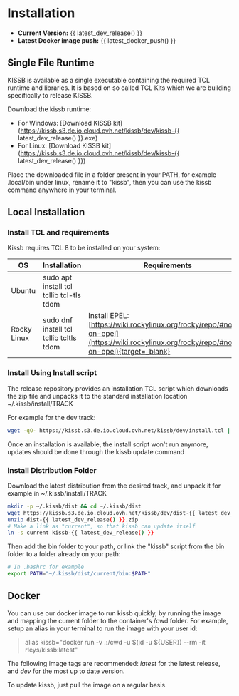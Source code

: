 # Installation

- **Current Version:** {{ latest_dev_release() }}
- **Latest Docker image push:** {{ latest_docker_push() }}

## Single File Runtime

KISSB is available as a single executable containing the required TCL runtime and libraries. It is based on so called TCL Kits which we are building
specifically to release KISSB.

Download the kissb runtime:

- For Windows: [Download KISSB kit](https://kissb.s3.de.io.cloud.ovh.net/kissb/dev/kissb-{{ latest_dev_release() }}.exe)
- For Linux: [Download KISSB kit](https://kissb.s3.de.io.cloud.ovh.net/kissb/dev/kissb-{{ latest_dev_release() }})

Place the downloaded file in a folder present in your PATH, for example .local/bin under linux, rename it to "kissb", then you can use the kissb command anywhere in your terminal.

## Local Installation

### Install TCL and requirements

Kissb requires TCL 8 to be installed on your system:

| OS | Installation | Requirements |
|----|--------------| ------------- |
| Ubuntu | sudo apt install tcl tcllib tcl-tls tdom | |
| Rocky Linux | sudo dnf install tcl tcllib tcltls tdom | Install EPEL: [https://wiki.rockylinux.org/rocky/repo/#notes-on-epel](https://wiki.rockylinux.org/rocky/repo/#notes-on-epel){target=_blank} |

### Install Using Install script

The release repository provides an installation TCL script which downloads the zip file and unpacks it to the standard installation location ~/.kissb/install/TRACK

For example for the dev track:

~~~bash 
wget -qO- https://kissb.s3.de.io.cloud.ovh.net/kissb/dev/install.tcl | tclsh
~~~

Once an installation is available, the install script won't run anymore, updates should be done through the kissb update command

### Install Distribution Folder 

Download the latest distribution from the desired track, and unpack it for example in ~/.kissb/install/TRACK

~~~bash 
mkdir -p ~/.kissb/dist && cd ~/.kissb/dist
wget https://kissb.s3.de.io.cloud.ovh.net/kissb/dev/dist-{{ latest_dev_release() }}.zip
unzip dist-{{ latest_dev_release() }}.zip
# Make a link as "current", so that kissb can update itself
ln -s current kissb-{{ latest_dev_release() }}
~~~

Then add the bin folder to your path, or link the "kissb" script from the bin folder to a folder already on your path: 

~~~bash
# In .bashrc for example
export PATH="~/.kissb/dist/current/bin:$PATH"
~~~

## Docker

You can use our docker image to run kissb quickly, by running the image and mapping the current folder to the container's /cwd folder.
For example, setup an alias in your terminal to run the image with your user id:

> alias kissb="docker run -v .:/cwd -u $(id -u ${USER}) --rm -it rleys/kissb:latest"

The following image tags are recommended: *latest* for the latest release, and *dev* for the most up to date version.

To update kissb, just pull the image on a regular basis.
